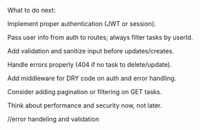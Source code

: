 What to do next:

Implement proper authentication (JWT or session).

Pass user info from auth to routes; always filter tasks by userId.

Add validation and sanitize input before updates/creates.

Handle errors properly (404 if no task to delete/update).

Add middleware for DRY code on auth and error handling.

Consider adding pagination or filtering on GET tasks.

Think about performance and security now, not later.



//error handeling and validation


